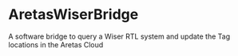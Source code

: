 # AretasWiserBridge
A software bridge to query a Wiser RTL system and update the Tag locations in the Aretas Cloud 
